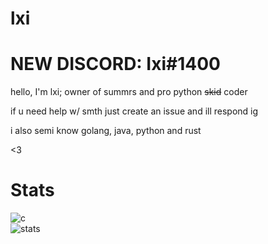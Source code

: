 # lxi

# NEW DISCORD: Ixi#1400
hello, I'm lxi; owner of summrs and pro python ~~skid~~ coder

if u need help w/ smth just create an issue and ill respond ig

i also semi know golang, java, python and rust

<3


# Stats
![c](https://github-readme-stats.vercel.app/api/top-langs/?username=lxi1400&layout=compact&theme=dark) </br>
![stats](https://github-readme-stats.vercel.app/api?username=lxi1400&show_icons=true&theme=dark)
